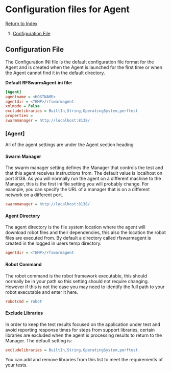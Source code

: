 # Configuration files for Agent
[Return to Index](README.md)

1. [Configuration File](#configuration-file)

## Configuration File
The Configuration INI file is the default configuration file format for the Agent and is created when the Agent is launched for the first time or when the Agent cannot find it in the default directory.

**Default RFSwarmAgent.ini file:**
```ini
[Agent]
agentname = <HOSTNAME>
agentdir = <TEMP>/rfswarmagent
xmlmode = False
excludelibraries = BuiltIn,String,OperatingSystem,perftest
properties =
swarmmanager = http://localhost:8138/
```

### [Agent]
All of the agent settings are under the Agent section heading

#### Swarm Manager
The swarm manager setting defines the Manager that controls the test and that this agent receives instructions from. The default value is localhost on port 8138. As you will normally run the agent on a different machine to the Manager, this is the first ini file setting you will probably change. For example, you can specify the URL of a manager that is on a different network on a different port.
```ini
swarmmanager = http://localhost:8138/
```

#### Agent Directory
The agent directory is the file system location where the agent will download robot files and their dependencies, this also the location the robot files are executed from.
By default a directory called rfswarmagent is created in the logged in users temp directory.
```ini
agentdir = <TEMP>/rfswarmagent
```

#### Robot Command
The robot command is the robot framework executable, this should normally be in your path so this setting should not require changing. However if this is not the case you may need to identify the full path to your robot executable and enter it here.
```ini
robotcmd = robot
```

#### Exclude Libraries
In order to keep the test results focused on the application under test and avoid reporting response times for steps from support libraries, certain libraries are excluded when the agent is processing results to return to the Manager. The default setting is:
```ini
excludelibraries = BuiltIn,String,OperatingSystem,perftest
```
You can add and remove libraries from this list to meet the requirements of your tests.
